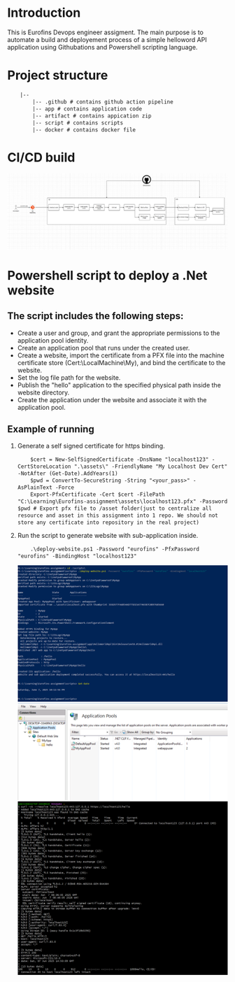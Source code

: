 # Introduction
This is Eurofins Devops engineer assigment. The main purpose is to automate a build and deployement process of a simple helloword API application using Githubations and Powershell scripting language.
# Project structure
```
    |--
        |-- .github # contains github action pipeline
        |-- app # contains application code
        |-- artifact # contains appication zip
        |-- script # contains scripts
        |-- docker # contains docker file
```
# CI/CD build

![My Diagram](./assets/cicd_diagram.PNG)

# Powershell script to deploy a .Net website
## The script includes the following steps:
- Create a user and group, and grant the appropriate permissions to the application pool identity.
- Create an application pool that runs under the created user.
- Create a website, import the certificate from a PFX file into the machine certificate store (Cert:\LocalMachine\My), and bind the certificate to the website.
- Set the log file path for the website.
- Publish the "hello" application to the specified physical path inside the website directory.
- Create the application under the website and associate it with the application pool.

## Example of running
1. Generate a self signed certificate for https binding.
    ```
        $cert = New-SelfSignedCertificate -DnsName "localhost123" -CertStoreLocation ".\assets\" -FriendlyName "My Localhost Dev Cert" -NotAfter (Get-Date).AddYears(1)
        $pwd = ConvertTo-SecureString -String "<your_pass>" -AsPlainText -Force
        Export-PfxCertificate -Cert $cert -FilePath "C:\Learning\Eurofins-assignment\assets\localhost123.pfx" -Password $pwd # Export pfx file to /asset folder(just to centralize all resource and asset in this assignment into 1 repo. We should not store any certificate into repository in the real project)
    ```
2. Run the script to generate website with sub-application inside.
    ```
        .\deploy-website.ps1 -Password "eurofins" -PfxPassword "eurofins" -BindingHost "localhost123"
    ```
    ![alt text](./assets/image.png)
    ![alt text](./assets/image_2.png)
    ![alt text](./assets/image_3.png)